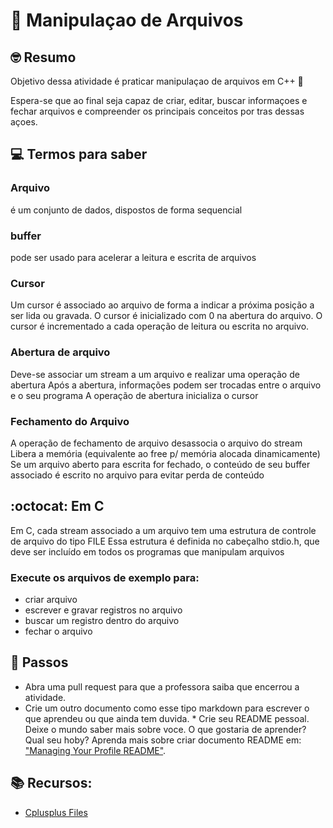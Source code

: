# :wave: Manipulaçao de Arquivos 

## 🤓 Resumo

Objetivo dessa atividade é praticar manipulaçao de arquivos em C++ 🚀

Espera-se que ao final seja capaz de criar, editar, buscar informaçoes e fechar arquivos e compreender os principais conceitos por tras dessas açoes. 

## 💻 Termos para saber

### Arquivo 
é um conjunto de dados, dispostos de forma sequencial

### buffer 
pode ser usado para acelerar a leitura e escrita de arquivos

### Cursor
Um cursor é associado ao arquivo de forma a indicar a próxima posição a ser lida ou gravada.
O cursor é inicializado com 0 na abertura do arquivo.
O cursor é incrementado a cada operação de leitura ou escrita no arquivo.

### Abertura de arquivo
Deve-se associar um stream a um arquivo e realizar uma operação de abertura 
Após a abertura, informações podem ser trocadas entre o arquivo e o seu programa 
A operação de abertura inicializa o cursor

### Fechamento do Arquivo
A operação de fechamento de arquivo desassocia o arquivo do stream 
Libera a memória (equivalente ao free p/ memória alocada dinamicamente) 
Se um arquivo aberto para escrita for fechado, o conteúdo de seu buffer associado é escrito no arquivo para evitar perda de conteúdo

## :octocat: Em C

Em C, cada stream associado a um arquivo tem uma estrutura de controle de arquivo do tipo FILE 
Essa estrutura é definida no cabeçalho stdio.h, que deve ser incluído em todos os programas que manipulam arquivos

### Execute os arquivos de exemplo para:

- criar arquivo
- escrever e gravar registros no arquivo
- buscar um registro dentro do arquivo
- fechar o arquivo

## 📝 Passos

* Abra uma pull request para que a professora saiba que encerrou a atividade.  
* Crie um outro documento como esse tipo markdown para escrever o que aprendeu ou que ainda tem duvida. * Crie seu README pessoal. Deixe o mundo saber mais sobre voce. O que gostaria de aprender? Qual seu hoby? Aprenda mais sobre criar documento README em: ["Managing Your Profile README"](https://docs.github.com/en/github/setting-up-and-managing-your-github-profile/managing-your-profile-readme).

## 📚  Recursos: 
* [Cplusplus Files](http://www.cplusplus.com/doc/tutorial/files/) 


